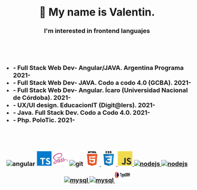 <h1 align="center">👋 My name is Valentin.</h1>
<h3 align="center">I'm interested in frontend languajes<h3>
<br><br>
<ul>
<li>- Full Stack Web Dev- Angular/JAVA. Argentina Programa 2021-</li>
<li>- Full Stack Web Dev- JAVA. Codo a codo 4.0 (GCBA). 2021-</li>
<li>- Full Stack Web Dev- Angular. Ícaro (Universidad Nacional de Córdoba). 2021-</li>
<li>- UX/UI design. EducacionIT (Digit@lers). 2021-</li>
<li>- Java. Full Stack Dev. Codo a Codo 4.0. 2021-</li>
<li>- Php. PoloTic. 2021-</li>

<br><br>
</ul>
<p align="center"> 
  
<img src="https://angular.io/assets/images/logos/angular/angular.svg" alt="angular" width="40" height="40"/> 
<img src="https://raw.githubusercontent.com/devicons/devicon/master/icons/typescript/typescript-original.svg" alt="typescript" width="40" height="40"/>
<img src="https://raw.githubusercontent.com/devicons/devicon/master/icons/sass/sass-original.svg" alt="sass" width="40" height="40"/> 
<img src="https://www.vectorlogo.zone/logos/git-scm/git-scm-icon.svg" alt="git" width="40" height="25"/> </a> <a href="https://www.w3.org/html/" target="_blank"> 
<img src="https://raw.githubusercontent.com/devicons/devicon/master/icons/html5/html5-original-wordmark.svg" alt="html5" width="40" height="40" target="_blank" > 
<img src="https://raw.githubusercontent.com/devicons/devicon/master/icons/css3/css3-original-wordmark.svg" alt="css3" width="40" height="40"target="_blank"> 
<img src="https://raw.githubusercontent.com/devicons/devicon/master/icons/javascript/javascript-original.svg" alt="javascript" width="40" height="40" target="_blank"> 
<img src="https://nodejs.org/static/images/logo.svg" alt="nodejs" width="40" height="40"target="_blank">
<img src="https://expressjs.com/images/express-facebook-share.png" alt="nodejs" width="40" height="40"target="_blank">
<img src="https://labs.mysql.com/common/logos/mysql-logo.svg?v2" alt="mysql" width="40" height="40"target="_blank">
<img src="https://google.github.io/sqlcommenter/images/sequelize-logo.png" alt="mysql" width="40" height="40"target="_blank">
<img src="https://raw.githubusercontent.com/typeorm/typeorm/master/resources/logo_big.png" alt="typeorm" width="40" height="40"target="_blank"> 
</p>
